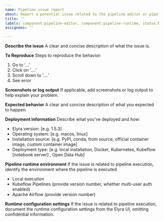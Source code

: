 ```yaml
---
name: Pipeline issue report
about: Report a potential issue related to the pipeline editor or pipeline execution
title: ''
labels: component:pipeline-editor, component:pipeline-runtime, status:Needs Triage, kind:user-feedback
assignees: ''

---
```


**Describe the issue**
A clear and concise description of what the issue is.

**To Reproduce**
Steps to reproduce the behavior:
1. Go to '...'
2. Click on '....'
3. Scroll down to '....'
4. See error

**Screenshots or log output**
If applicable, add screenshots or log output to help explain your problem.

**Expected behavior**
A clear and concise description of what you expected to happen.

**Deployment information**
Describe what you've deployed and how:
 - Elyra version: [e.g. 1.5.3]
 - Operating system: [e.g. macos, linux]
 - Installation source: [e.g. PyPI, conda, from source, official container image, custom container image]
 - Deployment type: [e.g. local installation, Docker, Kubernetes, Kubeflow [notebook server] , Open Data Hub]

**Pipeline runtime environment**
If the issue is related to pipeline execution, identify the environment where the pipeline is executed
 - Local execution
 - Kubeflow Pipelines (provide version number, whether multi-user auth enabled)
 - Apache Airflow (provide version number)
 
**Runtime configuration settings**
If the issue is related to pipeline execution, document the runtime configuration settings from the Elyra UI, omitting confidential information. 
